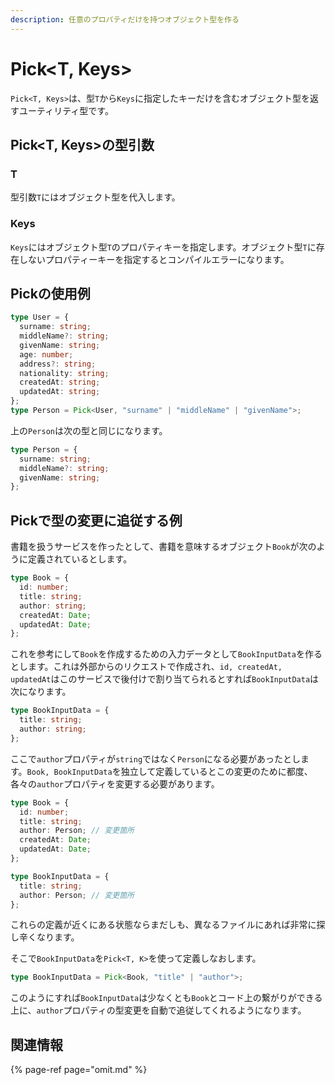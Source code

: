 ```yaml
---
description: 任意のプロパティだけを持つオブジェクト型を作る
---
```


# Pick&lt;T, Keys&gt;

`Pick<T, Keys>`は、型`T`から`Keys`に指定したキーだけを含むオブジェクト型を返すユーティリティ型です。

## Pick&lt;T, Keys&gt;の型引数

### T

型引数`T`にはオブジェクト型を代入します。

### Keys

`Keys`にはオブジェクト型`T`のプロパティキーを指定します。オブジェクト型`T`に存在しないプロパティーキーを指定するとコンパイルエラーになります。

## Pickの使用例

```typescript
type User = {
  surname: string;
  middleName?: string;
  givenName: string;
  age: number;
  address?: string;
  nationality: string;
  createdAt: string;
  updatedAt: string;
};
type Person = Pick<User, "surname" | "middleName" | "givenName">;
```

上の`Person`は次の型と同じになります。

```typescript
type Person = {
  surname: string;
  middleName?: string;
  givenName: string;
};
```

## Pickで型の変更に追従する例

書籍を扱うサービスを作ったとして、書籍を意味するオブジェクト`Book`が次のように定義されているとします。

```typescript
type Book = {
  id: number;
  title: string;
  author: string;
  createdAt: Date;
  updatedAt: Date;
};
```

これを参考にして`Book`を作成するための入力データとして`BookInputData`を作るとします。これは外部からのリクエストで作成され、`id, createdAt, updatedAt`はこのサービスで後付けで割り当てられるとすれば`BookInputData`は次になります。

```typescript
type BookInputData = {
  title: string;
  author: string;
};
```

ここで`author`プロパティが`string`ではなく`Person`になる必要があったとします。`Book, BookInputData`を独立して定義しているとこの変更のために都度、各々の`author`プロパティを変更する必要があります。

```typescript
type Book = {
  id: number;
  title: string;
  author: Person; // 変更箇所
  createdAt: Date;
  updatedAt: Date;
};

type BookInputData = {
  title: string;
  author: Person; // 変更箇所
};
```

これらの定義が近くにある状態ならまだしも、異なるファイルにあれば非常に探し辛くなります。

そこで`BookInputData`を`Pick<T, K>`を使って定義しなおします。

```typescript
type BookInputData = Pick<Book, "title" | "author">;
```

このようにすれば`BookInputData`は少なくとも`Book`とコード上の繋がりができる上に、`author`プロパティの型変更を自動で追従してくれるようになります。

## 関連情報

{% page-ref page="omit.md" %}

